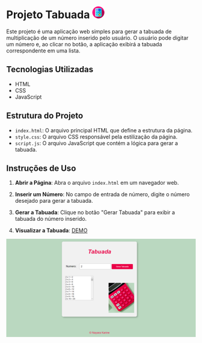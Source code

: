 # Projeto Tabuada ![img](calculator32px.png)


Este projeto é uma aplicação web simples para gerar a tabuada de multiplicação de um número inserido pelo usuário. O usuário pode digitar um número e, ao clicar no botão, a aplicação exibirá a tabuada correspondente em uma lista.

## Tecnologias Utilizadas

- HTML
- CSS
- JavaScript

## Estrutura do Projeto

- `index.html`: O arquivo principal HTML que define a estrutura da página.
- `style.css`: O arquivo CSS responsável pela estilização da página.
- `script.js`: O arquivo JavaScript que contém a lógica para gerar a tabuada.

## Instruções de Uso

1. **Abrir a Página**: Abra o arquivo `index.html` em um navegador web.

2. **Inserir um Número**: No campo de entrada de número, digite o número desejado para gerar a tabuada.

3. **Gerar a Tabuada**: Clique no botão "Gerar Tabuada" para exibir a tabuada do número inserido.

4. **Visualizar a Tabuada**: [DEMO](https://tabuada-iota-steel.vercel.app/)

![img](tabuada.png)
